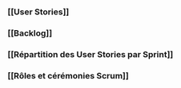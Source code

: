 ### [[User Stories]]
### [[Backlog]]
### [[Répartition des User Stories par Sprint]]
### [[Rôles et cérémonies Scrum]]
